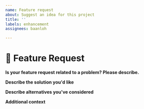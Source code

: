 ```yaml
---
name: Feature request
about: Suggest an idea for this project
title: ''
labels: enhancement
assignees: baanloh

---
```


<!--
🚨WARNING🚨
Before create a new issue, be sure to check if their is not another issue open or close with the same topic.
-->
# 🚀 Feature Request

**Is your feature request related to a problem? Please describe.**
<!-- ✍️ A clear and concise description of what the problem is. Ex. I'm always frustrated when [...] -->

**Describe the solution you'd like**
<!-- ✍️ A clear and concise description of what you want to happen. -->

**Describe alternatives you've considered**
<!-- ✍️ A clear and concise description of any alternative solutions or features you've considered. -->

**Additional context**
<!-- ✍️ Add any other context or screenshots about the feature request here. -->
